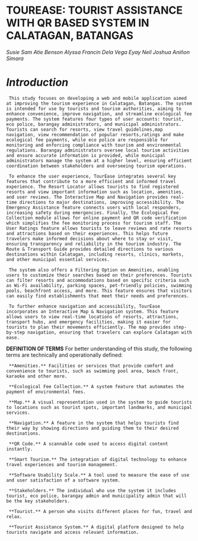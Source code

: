 # TOUREASE: TOURIST ASSISTANCE WITH QR BASED SYSTEM IN CALATAGAN, BATANGAS

*Susie Sam Atie Benson*
*Alyssa Francin Dela Vega Eyay*
*Neil Joshua Aniñon Simara*

# *Introduction*
     This study focuses on developing a web and mobile application aimed at improving the tourism experience in Calatagan, Batangas. The system is intended for use by tourists and tourism authorities, aiming to enhance convenience, improve navigation, and streamline ecological fee payments. The system features four types of user accounts: tourist, eco police, barangay administrators, and municipal administrators. Tourists can search for resorts, view travel guidelines,map navigation, view recommendation of popular resorts,ratings and make ecological fee payments, while eco police are responsible for monitoring and enforcing compliance with tourism and environmental regulations. Barangay administrators oversee local tourism activities and ensure accurate information is provided, while municipal administrators manage the system at a higher level, ensuring efficient coordination between stakeholders and overseeing tourism operations.

     To enhance the user experience, TourEase integrates several key features that contribute to a more efficient and informed travel experience. The Resort Locator allows tourists to find registered resorts and view important information such as location, amenities, and user reviews. The Interactive Map and Navigation provides real-time directions to major destinations, improving accessibility. The Emergency Assistance feature connects users with local responders, increasing safety during emergencies. Finally, the Ecological Fee Collection module allows for online payment and QR code verification which simplifies the fee monitoring process for tourism staff. The User Ratings feature allows tourists to leave reviews and rate resorts and attractions based on their experiences. This helps future travelers make informed decisions about where to stay or visit, ensuring transparency and reliability in the tourism industry. The Route & Transport Guide provides detailed directions to various destinations within Calatagan, including resorts, clinics, markets, and other municipal essential services.

     The system also offers a Filtering Option on Amenities, enabling users to customize their searches based on their preferences. Tourists can filter resorts and accommodations based on specific criteria such as Wi-Fi availability, parking spaces, pet-friendly policies, swimming pools, beachfront access, and more. This feature ensures that visitors can easily find establishments that meet their needs and preferences. 

     To further enhance navigation and accessibility, TourEase incorporates an Interactive Map & Navigation system. This feature allows users to view real-time locations of resorts, attractions, transport hubs, and emergency facilities, making it easier for tourists to plan their movements efficiently. The map provides step-by-step navigation, ensuring that travelers can explore Calatagan with ease.

**DEFINITION OF TERMS**
	For better understanding of this study, the following terms are technically and operationally defined:

     **Amenities.** Facilities or services that provide comfort and convenience to tourists, such as swimming pool area, beach front, karaoke and other more.

     **Ecological Fee Collection.** A system feature that automates the payment of environmental fees.

     **Map.** A visual representation used in the system to guide tourists to locations such as tourist spots, important landmarks, and municipal services.

     **Navigation.** A feature in the system that helps tourists find their way by showing directions and guiding them to their desired destinations.

     **QR Code.** A scannable code used to access digital content instantly.

     **Smart Tourism.** The integration of digital technology to enhance travel experiences and tourism management.

     **Software Usability Scale.** A tool used to measure the ease of use and user satisfaction of a software system.

     **Stakeholders.** The individual who use the system it includes tourist, eco police, barangay admin and municipality admin that will be the key stakeholders.

     **Tourist.** A person who visits different places for fun, travel and relax.
     
     **Tourist Assistance System.** A digital platform designed to help tourists navigate and access relevant information.



